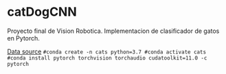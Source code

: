 # catDogCNN
Proyecto final de Vision Robotica. Implementacion de clasificador de gatos en Pytorch.

[Data source](https://www.kaggle.com/competitions/dogs-vs-cats-redux-kernels-edition/data)
`
#conda create -n cats python=3.7
#conda activate cats
#conda install pytorch torchvision torchaudio cudatoolkit=11.0 -c pytorch
`
